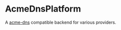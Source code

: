 # AcmeDnsPlatform

A [acme-dns](https://github.com/joohoi/acme-dns) compatible backend for various providers.
